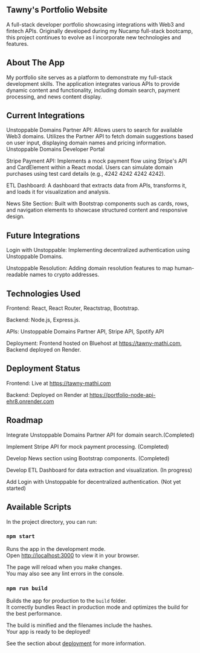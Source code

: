 ## Tawny's Portfolio Website

A full-stack developer portfolio showcasing integrations with Web3 and fintech APIs. Originally developed during my Nucamp full-stack bootcamp, this project continues to evolve as I incorporate new technologies and features.

## About The App

My portfolio site serves as a platform to demonstrate my full-stack development skills. The application integrates various APIs to provide dynamic content and functionality, including domain search, payment processing, and news content display.

## Current Integrations

Unstoppable Domains Partner API: Allows users to search for available Web3 domains. Utilizes the Partner API to fetch domain suggestions based on user input, displaying domain names and pricing information. ​
Unstoppable Domains Developer Portal

Stripe Payment API: Implements a mock payment flow using Stripe's API and CardElement within a React modal. Users can simulate domain purchases using test card details (e.g., 4242 4242 4242 4242). ​

ETL Dashboard: A dashboard that extracts data from APIs, transforms it, and loads it for visualization and analysis.

News Site Section: Built with Bootstrap components such as cards, rows, and navigation elements to showcase structured content and responsive design. 

## Future Integrations

Login with Unstoppable: Implementing decentralized authentication using Unstoppable Domains. ​

Unstoppable Resolution: Adding domain resolution features to map human-readable names to crypto addresses. ​


## Technologies Used

Frontend: React, React Router, Reactstrap, Bootstrap.​

Backend: Node.js, Express.js.

APIs: Unstoppable Domains Partner API, Stripe API, Spotify API

Deployment: Frontend hosted on Bluehost at https://tawny-mathi.com, Backend deployed on Render.

## Deployment Status

Frontend: Live at https://tawny-mathi.com​

Backend: Deployed on Render at https://portfolio-node-api-ehr8.onrender.com

## Roadmap

 Integrate Unstoppable Domains Partner API for domain search.​ (Completed)

 Implement Stripe API for mock payment processing. (Completed)

 Develop News section using Bootstrap components.​ (Completed)

 Develop ETL Dashboard for data extraction and visualization. (In progress)

 Add Login with Unstoppable for decentralized authentication. (Not yet started)

## Available Scripts

In the project directory, you can run:

### `npm start`

Runs the app in the development mode.\
Open [http://localhost:3000](http://localhost:3000) to view it in your browser.

The page will reload when you make changes.\
You may also see any lint errors in the console.

### `npm run build`

Builds the app for production to the `build` folder.\
It correctly bundles React in production mode and optimizes the build for the best performance.

The build is minified and the filenames include the hashes.\
Your app is ready to be deployed!

See the section about [deployment](https://facebook.github.io/create-react-app/docs/deployment) for more information.

